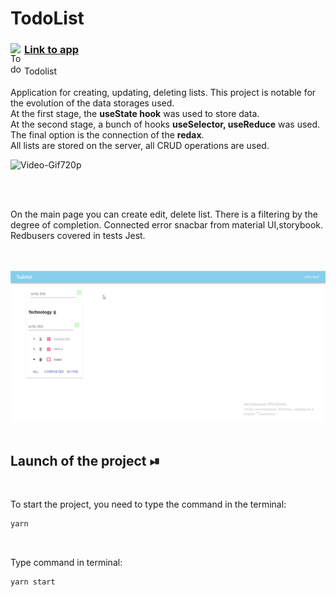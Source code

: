 # TodoList

<a href="https://nastyaz23.github.io/TodoList/">
  <div>
   <img align="left" alt="Todo" width="22px" src="https://i.ya-webdesign.com/images/internet-transparent-globe-8.png" />
   <h3><a href="https://nastyaz23.github.io/TodoList/">Link to app </a></h3>
  </div>
</a>

Todolist
<br/>
<br/>
Application for creating, updating, deleting lists. This project is notable for the evolution of the data storages used. 
<br/>
At the first stage, the <b>useState hook</b> was used to store data. 
<br/>
At the second stage, a bunch of hooks <b>useSelector, useReduce</b> was used. 
<br/>
The final option is the connection of the <b>redax</b>. 
<br/>
All lists are stored on the server, all CRUD operations are used.


![Video-Gif720p](./src/assets/image/todo.gif)

<br/>
<br/>

On the main page you can create edit, delete list. There is a filtering by the degree of completion. Connected error snacbar from material UI,storybook. Redbusers covered in tests Jest.

<br/>
<br/>

<img width="850" alt="Todo" src="./src/assets/image/todol.png">

<br/>
<br/>


## Launch of the project ⏯

<br/>

To start the project, you need to type the command in the terminal:

```javascript
yarn
```

<br/>

Type command in terminal:

```javascript
yarn start
```

<br/>
